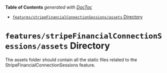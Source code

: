 <!-- START doctoc generated TOC please keep comment here to allow auto update -->
<!-- DON'T EDIT THIS SECTION, INSTEAD RE-RUN doctoc TO UPDATE -->

**Table of Contents** _generated with [DocToc](https://github.com/thlorenz/doctoc)_

- [`features/stripeFinancialConnectionSessions/assets` Directory](#featuresstripefinancialconnectionsessionsassets-directory)

<!-- END doctoc generated TOC please keep comment here to allow auto update -->

# `features/stripeFinancialConnectionSessions/assets` Directory

The assets folder should contain all the static files related to the StripeFinancialConnectionSessions feature.
